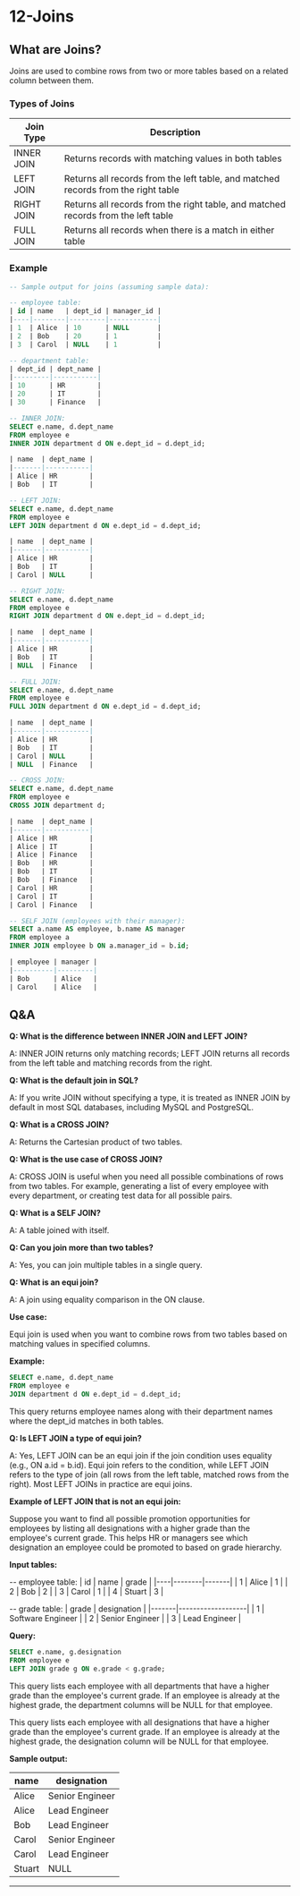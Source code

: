 # 12-Joins

## What are Joins?
Joins are used to combine rows from two or more tables based on a related column between them.

### Types of Joins
| Join Type   | Description                                      |
|-------------|--------------------------------------------------|
| INNER JOIN  | Returns records with matching values in both tables |
| LEFT JOIN   | Returns all records from the left table, and matched records from the right table |
| RIGHT JOIN  | Returns all records from the right table, and matched records from the left table |
| FULL JOIN   | Returns all records when there is a match in either table |

### Example
```sql
-- Sample output for joins (assuming sample data):

-- employee table:
| id | name   | dept_id | manager_id |
|----|--------|---------|------------|
| 1  | Alice  | 10      | NULL       |
| 2  | Bob    | 20      | 1          |
| 3  | Carol  | NULL    | 1          |

-- department table:
| dept_id | dept_name |
|---------|-----------|
| 10      | HR        |
| 20      | IT        |
| 30      | Finance   |

-- INNER JOIN:
SELECT e.name, d.dept_name
FROM employee e
INNER JOIN department d ON e.dept_id = d.dept_id;

| name  | dept_name |
|-------|-----------|
| Alice | HR        |
| Bob   | IT        |

-- LEFT JOIN:
SELECT e.name, d.dept_name
FROM employee e
LEFT JOIN department d ON e.dept_id = d.dept_id;

| name  | dept_name |
|-------|-----------|
| Alice | HR        |
| Bob   | IT        |
| Carol | NULL      |

-- RIGHT JOIN:
SELECT e.name, d.dept_name
FROM employee e
RIGHT JOIN department d ON e.dept_id = d.dept_id;

| name  | dept_name |
|-------|-----------|
| Alice | HR        |
| Bob   | IT        |
| NULL  | Finance   |

-- FULL JOIN:
SELECT e.name, d.dept_name
FROM employee e
FULL JOIN department d ON e.dept_id = d.dept_id;

| name  | dept_name |
|-------|-----------|
| Alice | HR        |
| Bob   | IT        |
| Carol | NULL      |
| NULL  | Finance   |

-- CROSS JOIN:
SELECT e.name, d.dept_name
FROM employee e
CROSS JOIN department d;

| name  | dept_name |
|-------|-----------|
| Alice | HR        |
| Alice | IT        |
| Alice | Finance   |
| Bob   | HR        |
| Bob   | IT        |
| Bob   | Finance   |
| Carol | HR        |
| Carol | IT        |
| Carol | Finance   |

-- SELF JOIN (employees with their manager):
SELECT a.name AS employee, b.name AS manager
FROM employee a
INNER JOIN employee b ON a.manager_id = b.id;

| employee | manager |
|----------|---------|
| Bob      | Alice   |
| Carol    | Alice   |
```

## Q&A
**Q: What is the difference between INNER JOIN and LEFT JOIN?**

A: INNER JOIN returns only matching records; LEFT JOIN returns all records from the left table and matching records from the right.

**Q: What is the default join in SQL?**

A: If you write JOIN without specifying a type, it is treated as INNER JOIN by default in most SQL databases, including MySQL and PostgreSQL.

**Q: What is a CROSS JOIN?**

A: Returns the Cartesian product of two tables.

**Q: What is the use case of CROSS JOIN?**

A: CROSS JOIN is useful when you need all possible combinations of rows from two tables. For example, generating a list of every employee with every department, or creating test data for all possible pairs.

**Q: What is a SELF JOIN?**

A: A table joined with itself.

**Q: Can you join more than two tables?**

A: Yes, you can join multiple tables in a single query.

**Q: What is an equi join?**

A: A join using equality comparison in the ON clause.

**Use case:**

Equi join is used when you want to combine rows from two tables based on matching values in specified columns.

**Example:**

```sql
SELECT e.name, d.dept_name
FROM employee e
JOIN department d ON e.dept_id = d.dept_id;
```
This query returns employee names along with their department names where the dept_id matches in both tables.

**Q: Is LEFT JOIN a type of equi join?**

A: Yes, LEFT JOIN can be an equi join if the join condition uses equality (e.g., ON a.id = b.id). Equi join refers to the condition, while LEFT JOIN refers to the type of join (all rows from the left table, matched rows from the right). Most LEFT JOINs in practice are equi joins.

**Example of LEFT JOIN that is not an equi join:**

Suppose you want to find all possible promotion opportunities for employees by listing all designations with a higher grade than the employee's current grade. This helps HR or managers see which designation an employee could be promoted to based on grade hierarchy.

**Input tables:**

-- employee table:
| id | name   | grade |
|----|--------|-------|
| 1  | Alice  | 1     |
| 2  | Bob    | 2     |
| 3  | Carol  | 1     |
| 4  | Stuart | 3     |

-- grade table:
| grade | designation       |
|-------|-------------------|
| 1     | Software Engineer |
| 2     | Senior Engineer   |
| 3     | Lead Engineer     |

**Query:**

```sql
SELECT e.name, g.designation
FROM employee e
LEFT JOIN grade g ON e.grade < g.grade;
```
This query lists each employee with all departments that have a higher grade than the employee's current grade. If an employee is already at the highest grade, the department columns will be NULL for that employee.

This query lists each employee with all designations that have a higher grade than the employee's current grade. If an employee is already at the highest grade, the designation column will be NULL for that employee.

**Sample output:**

| name   | designation      |
|--------|-----------------|
| Alice  | Senior Engineer |
| Alice  | Lead Engineer   |
| Bob    | Lead Engineer   |
| Carol  | Senior Engineer |
| Carol  | Lead Engineer   |
| Stuart | NULL            |

---

